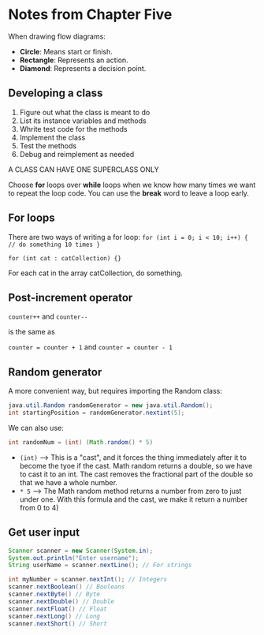 # Notes from Chapter Five

When drawing flow diagrams:
* **Circle**: Means start or finish.
* **Rectangle**: Represents an action.
* **Diamond**: Represents a decision point.

## Developing a class
1. Figure out what the class is meant to do
2. List its instance variables and methods
3. Whrite test code for the methods
4. Implement the class
5. Test the methods
6. Debug and reimplement as needed

A CLASS CAN HAVE ONE SUPERCLASS ONLY

Choose **for** loops over **while** loops when we know how many times we want to repeat the loop code. You can use the **break** word to leave a loop early.

## For loops

There are two ways of writing a for loop:
`for (int i = 0; i < 10; i++) { // do something 10 times }`

`for (int cat : catCollection) {}`

For each cat in the array catCollection, do something.

## Post-increment operator

`counter++`  and `counter--`

is the same as


`counter = counter + 1`   and `counter = counter - 1`

## Random generator
A more convenient way, but requires importing the Random class:
```java
java.util.Random randomGenerator = new java.util.Random(); 
int startingPosition = randomGenerator.nextint(5);
```
We can also use: 

```java
int randomNum = (int) (Math.random() * 5)
```
* `(int)` --> This is a "cast", and it forces the thing immediately after it to become the tyoe if the cast. Math random returns a double, so we have to cast it to an int. The cast removes the fractional part of the double so that we have a whole number.
* `* 5` --> The Math random method returns a number from zero to just under one. With this formula and the cast, we make it return a number from 0 to 4)


## Get user input

```java
Scanner scanner = new Scanner(System.in);
System.out.println("Enter username");
String userName = scanner.nextLine(); // For strings

int myNumber = scanner.nextInt(); // Integers
scanner.nextBoolean() // Booleans
scanner.nextByte() // Byte
scanner.nextDouble() // Double
scanner.nextFloat() // Float
scanner.nextLong() // Long
scanner.nextShort() // Short
```
